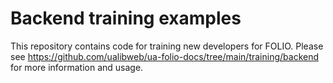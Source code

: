 # Backend training examples

This repository contains code for training new developers for FOLIO.  Please see https://github.com/ualibweb/ua-folio-docs/tree/main/training/backend for more information and usage.
